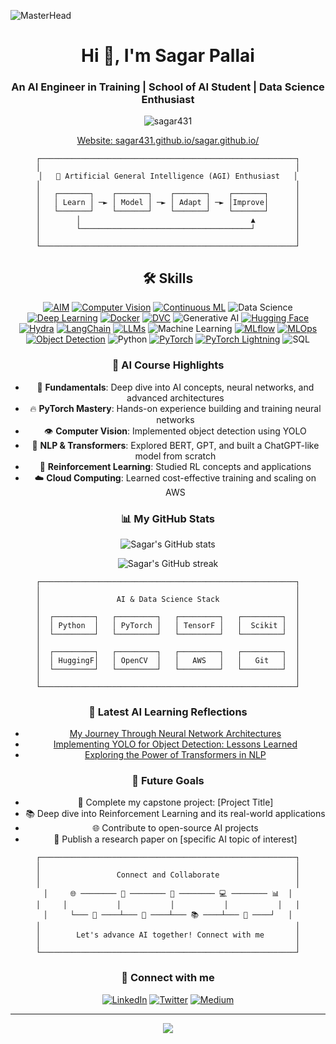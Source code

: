 ![MasterHead](https://user-images.githubusercontent.com/10498744/210012254-234538ff-d198-48aa-8964-37e6fd45d227.gif)

<h1 align="center">Hi 👋, I'm Sagar Pallai</h1>
<h3 align="center">An AI Engineer in Training | School of AI Student | Data Science Enthusiast</h3>

<p align="center">
  <img src="https://komarev.com/ghpvc/?username=sagar431&label=Profile%20views&color=0e75b6&style=flat" alt="sagar431" />
</p>

<p align="center">
  <a href="https://sagar431.github.io/sagar.github.io/">Website: sagar431.github.io/sagar.github.io/</a>
</p>

<div align="center">

```
┌─────────────────────────────────────────────────────────┐
│                                                         │
│   🧠 Artificial General Intelligence (AGI) Enthusiast   │
│                                                         │
│   ┌───────┐    ┌───────┐    ┌───────┐    ┌───────┐      │
│   │ Learn │ ─► │ Model │ ─► │ Adapt │ ─► │Improve│      │
│   └───────┘    └───────┘    └───────┘    └───────┘      │
│        │                                      ▲         │
│        └──────────────────────────────────────┘         │
│                                                         │
└─────────────────────────────────────────────────────────┘
```



## 🛠 Skills
[![AIM](https://img.shields.io/badge/-AIM-FF6F61?style=flat&logo=aim&logoColor=white)](https://github.com/AnkitaMungalpara/HyperParameterTuning-ExperimentTracking/)
[![Computer Vision](https://img.shields.io/badge/-Computer%20Vision-5C3EE8?style=flat&logo=opencv&logoColor=white)](https://github.com/AnkitaMungalpara/YOLOv5-Custom-Object-Detection)
[![Continuous ML](https://img.shields.io/badge/-Continuous%20ML-5A9E6F?style=flat&logo=gitlab&logoColor=white)](https://github.com/AnkitaMungalpara/HyperParameterTuning-ExperimentTracking/)
![Data Science](https://img.shields.io/badge/-Data%20Science-3498DB?style=flat&logo=anaconda&logoColor=white)
[![Deep Learning](https://img.shields.io/badge/-Deep%20Learning-FF6F00?style=flat&logo=tensorflow&logoColor=white)](https://github.com/AnkitaMungalpara/PyTorch-DeepLearning)
[![Docker](https://img.shields.io/badge/-Docker-2496ED?style=flat&logo=docker&logoColor=white)](https://github.com/AnkitaMungalpara/dockerized-mnist-classification-pytorch)
[![DVC](https://img.shields.io/badge/-DVC-13ADC7?style=flat&logo=dvc&logoColor=white)](https://github.com/AnkitaMungalpara/CatDog-Classification-with-PyTorch-Lightning-Hydra-and-DataVersionControl/)
![Generative AI](https://img.shields.io/badge/-Generative%20AI-FF5733?style=flat&logo=openai&logoColor=white)
[![Hugging Face](https://img.shields.io/badge/-Hugging%20Face-FFD21E?style=flat&logo=huggingface&logoColor=black)](https://github.com/AnkitaMungalpara/HuggingFace-NLP)
[![Hydra](https://img.shields.io/badge/-Hydra-0092CC?style=flat&logo=python&logoColor=white)](https://github.com/AnkitaMungalpara/CatDog-Classification-with-PyTorch-Lightning-Hydra-and-DataVersionControl/)
[![LangChain](https://img.shields.io/badge/-LangChain-121011?style=flat&logo=chain&logoColor=white)](https://github.com/AnkitaMungalpara/LangChain-AI)
[![LLMs](https://img.shields.io/badge/-LLMs-000000?style=flat&logo=openai&logoColor=white)](https://github.com/AnkitaMungalpara/Building-LLM-From-Scratch)
![Machine Learning](https://img.shields.io/badge/-Machine%20Learning-01D277?style=flat&logo=machine-learning&logoColor=white)
[![MLflow](https://img.shields.io/badge/-MLflow-0194E2?style=flat&logo=mlflow&logoColor=white)](https://github.com/AnkitaMungalpara/HyperParameterTuning-ExperimentTracking/)
[![MLOps](https://img.shields.io/badge/-MLOps-FF6F61?style=flat&logo=kubernetes&logoColor=white)](https://github.com/AnkitaMungalpara/Dockerized-training-evaluation-inference-with-PyTorch)
[![Object Detection](https://img.shields.io/badge/-Object%20Detection-34495E?style=flat&logo=opencv&logoColor=white)](https://github.com/AnkitaMungalpara/YOLOv5-Custom-Object-Detection)
![Python](https://img.shields.io/badge/-Python-3776AB?style=flat&logo=python&logoColor=white)
[![PyTorch](https://img.shields.io/badge/-PyTorch-EE4C2C?style=flat&logo=pytorch&logoColor=white)](https://github.com/AnkitaMungalpara/PyTorch-DeepLearning)
[![PyTorch Lightning](https://img.shields.io/badge/PyTorch--Lightning-792EE5?style=flat&logo=lightning&logoColor=white)](https://github.com/AnkitaMungalpara/Dog-Breed-Classification-Training-Inference-with-PyTorch-Lightning)
![SQL](https://img.shields.io/badge/-SQL-4479A1?style=flat&logo=mysql&logoColor=white)

### 🧠 AI Course Highlights

- 🚀 **Fundamentals**: Deep dive into AI concepts, neural networks, and advanced architectures
- 🔥 **PyTorch Mastery**: Hands-on experience building and training neural networks
- 👁️ **Computer Vision**: Implemented object detection using YOLO
- 🤖 **NLP & Transformers**: Explored BERT, GPT, and built a ChatGPT-like model from scratch
- 💪 **Reinforcement Learning**: Studied RL concepts and applications
- ☁️ **Cloud Computing**: Learned cost-effective training and scaling on AWS

### 📊 My GitHub Stats

<p align="center">
  <img src="https://github-readme-stats.vercel.app/api?username=sagar431&show_icons=true&theme=radical" alt="Sagar's GitHub stats" />
</p>

<p align="center">
  <img src="https://github-readme-streak-stats.herokuapp.com/?user=sagar431&theme=radical" alt="Sagar's GitHub streak" />
</p>

<div align="center">

```
┌─────────────────────────────────────────────────────────┐
│                                                         │
│                 AI & Data Science Stack                 │
│                                                         │
│  ┌─────────┐   ┌─────────┐   ┌─────────┐   ┌─────────┐  │
│  │ Python  │   │ PyTorch │   │ TensorF │   │  Scikit │  │
│  └─────────┘   └─────────┘   └─────────┘   └─────────┘  │
│                                                         │
│  ┌─────────┐   ┌─────────┐   ┌─────────┐   ┌─────────┐  │
│  │ HuggingF│   │ OpenCV  │   │   AWS   │   │   Git   │  │
│  └─────────┘   └─────────┘   └─────────┘   └─────────┘  │
│                                                         │
└─────────────────────────────────────────────────────────┘
```

</div>

### 📝 Latest AI Learning Reflections

<!-- BLOG-POST-LIST:START -->
- [My Journey Through Neural Network Architectures](https://medium.com/@sagarpallai1997/my-journey-through-neural-network-architectures)
- [Implementing YOLO for Object Detection: Lessons Learned](https://medium.com/@sagarpallai1997/implementing-yolo-for-object-detection-lessons-learned)
- [Exploring the Power of Transformers in NLP](https://medium.com/@sagarpallai1997/exploring-the-power-of-transformers-in-nlp)
<!-- BLOG-POST-LIST:END -->

### 🚀 Future Goals

- 🎯 Complete my capstone project: [Project Title]
- 📚 Deep dive into Reinforcement Learning and its real-world applications
- 🌐 Contribute to open-source AI projects
- 📝 Publish a research paper on [specific AI topic of interest]

<div align="center">

```
┌─────────────────────────────────────────────────────────┐
│                                                         │
│                 Connect and Collaborate                 │
│                                                         │
│     🌐 ──────── 🤖 ──────── 🧠 ──────── 💻 ──────── 📊  │
│     │           │           │           │           │   │
│     └─── 📱 ────┴─── 🔬 ────┴─── 📚 ────┴─── 🌟 ────┘   │
│                                                         │
│        Let's advance AI together! Connect with me       │
│                                                         │
└─────────────────────────────────────────────────────────┘
```

</div>

### 🤝 Connect with me

<p align="center">
  <a href="https://linkedin.com/in/sagar-pallai" target="_blank"><img src="https://img.shields.io/badge/LinkedIn-0077B5?style=for-the-badge&logo=linkedin&logoColor=white" alt="LinkedIn" /></a>
  <a href="https://twitter.com/SagarPallai" target="_blank"><img src="https://img.shields.io/badge/Twitter-1DA1F2?style=for-the-badge&logo=twitter&logoColor=white" alt="Twitter" /></a>
  <a href="https://medium.com/@sagarpallai1997" target="_blank"><img src="https://img.shields.io/badge/Medium-12100E?style=for-the-badge&logo=medium&logoColor=white" alt="Medium" /></a>
</p>

---

<p align="center">
  <img src="https://capsule-render.vercel.app/api?type=waving&color=gradient&height=100&section=footer" />
</p>
